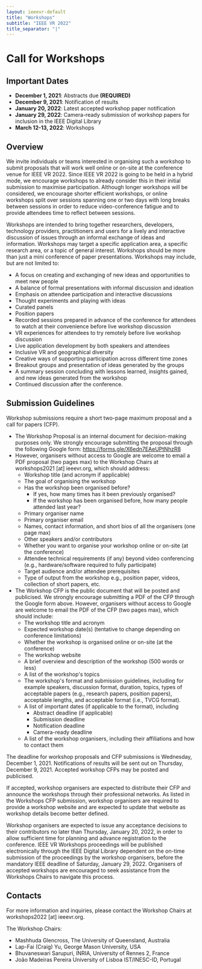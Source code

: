 ```yaml
---
layout: ieeevr-default
title: "Workshops"
subtitle: "IEEE VR 2022"
title_separator: "|"
---
```


<div>
<h1 id="cfp-workshops"> Call for Workshops</h1>
    
<h2 id="important-dates"> Important Dates </h2>
<ul>
    <li><b>December 1, 2021</b>:    Abstracts due <b>(REQUIRED)</b></li>
    <li><b>December 9, 2021</b>:    Notification of results</li>
    <li><b>January 20, 2022</b>:    Latest accepted workshop paper notification</li>
    <li><b>January 29, 2022</b>:    Camera-ready submission of workshop papers for inclusion in the IEEE Digital Library</li>
    <li><b>March 12-13, 2022</b>:   Workshops</li>
</ul>

<h2 id="overview">Overview</h2>
<p>
    We invite individuals or teams interested in organising such a workshop to submit proposals that will
    work well online or on-site at the conference venue for IEEE VR 2022. Since IEEE VR 2022 is going
    to be held in a hybrid mode, we encourage workshops to already consider this in their initial
    submission to maximise participation. Although longer workshops will be considered, we encourage
    shorter efficient workshops, or online workshops split over sessions spanning one or two days with
    long breaks between sessions in order to reduce video-conference fatigue and to provide attendees
    time to reflect between sessions.
</p>
<p>
    Workshops are intended to bring together researchers, developers, technology providers,
    practitioners and users for a lively and interactive discussion of issues through an informal exchange
    of ideas and information. Workshops may target a specific application area, a specific research area,
    or a topic of general interest. Workshops should be more than just a mini conference of paper
    presentations. Workshops may include, but are not limited to:
    <ul>
        <li>A focus on creating and exchanging of new ideas and opportunities to meet new people</li>
        <li>A balance of formal presentations with informal discussion and ideation</li>
        <li>Emphasis on attendee participation and interactive discussions</li>
        <li>Thought experiments and playing with ideas</li>
        <li>Curated panels</li>
        <li>Position papers</li>
        <li>Recorded sessions prepared in advance of the conference for attendees to watch at their
            convenience before live workshop discussion</li>
        <li>VR experiences for attendees to try remotely before live workshop discussion</li>
        <li>Live application development by both speakers and attendees</li>
        <li>Inclusive VR and geographical diversity</li>
        <li>Creative ways of supporting participation across different time zones</li>
        <li>Breakout groups and presentation of ideas generated by the groups</li>
        <li>A summary session concluding with lessons learned, insights gained, and new ideas
            generated from the workshop</li>
        <li>Continued discussion after the conference.</li>
    </ul>
</p>

<h2 id="submission-guidelines">Submission Guidelines</h2>
<p>
    Workshop submissions require a short two-page maximum proposal and a call for papers (CFP).
    <ul>
        <li>
            The Workshop Proposal is an internal document for decision-making purposes only. We
            strongly encourage submitting the proposal through the following Google form: <a href="https://forms.gle/X6edn7EAeUPtNhzR8">https:&#47;&#47;forms.gle&#47;X6edn7EAeUPtNhzR8</a>
        </li>
        <li>
            However, organisers without access to Google are welcome to email a PDF proposal (two
            pages max) to the Workshop Chairs at workshops2021 [at] ieeevr.org, which should address:
            <ul>
                <li>Workshop title (and acronym if applicable)</li>
                <li>The goal of organising the workshop</li>
                <li>Has the workshop been organised before?
                    <ul>
                        <li>If yes, how many times has it been previously organised?</li>
                        <li>If the workshop has been organised before, how many people attended last year?</li>
                    </ul>
                </li>
                <li>Primary organiser name</li>
                <li>Primary organiser email</li>
                <li>Names, contact information, and short bios of all the organisers (one page max)</li>
                <li>Other speakers and&#47;or contributors</li>
                <li>Whether you want to organise your workshop online or on-site (at the conference)</li>
                <li>Attendee technical requirements (if any) beyond video conferencing (e.g.,
                    hardware&#47;software required to fully participate)</li>
                <li>Target audience and&#47;or attendee prerequisites</li>
                <li>Type of output from the workshop e.g., position paper, videos, collection of short
                    papers, etc.</li>
            </ul>
        </li>
        <li>
            The Workshop CFP is the public document that will be posted and publicised. We strongly
            encourage submitting a PDF of the CFP through the Google form above. However,
            organisers without access to Google are welcome to email the PDF of the CFP (two pages
            max), which should include:
            <ul>
                <li>The workshop title and acronym</li>
                <li>Expected workshop date(s) (tentative to change depending on conference
                    limitations)</li>
                <li>Whether the workshop is organised online or on-site (at the conference)</li>
                <li>The workshop website</li>
                <li>A brief overview and description of the workshop (500 words or less)</li>
                <li>A list of the workshop's topics</li>
                <li>The workshop's format and submission guidelines, including for example speakers,
                    discussion format, duration, topics, types of acceptable papers (e.g., research
                    papers, position papers), acceptable lengths, and acceptable format (i.e., TVCG
                    format).</li>
                <li>A list of important dates (if applicable to the format), including
                    <ul>
                        <li>Abstract deadline (if applicable)</li>
                        <li>Submission deadline</li>
                        <li>Notification deadline</li>
                        <li>Camera-ready deadline</li>
                    </ul>
                </li>
                <li>A list of the workshop organisers, including their affiliations and how to contact them</li>
            </ul>
        </li>
    </ul>
</p>

<p>
    The deadline for workshop proposals and CFP submissions is Wednesday, December 1, 2021.
    Notifications of results will be sent out on Thursday, December 9, 2021. Accepted workshop
    CFPs may be posted and publicised.
</p>

<p>
    If accepted, workshop organisers are expected to distribute their CFP and announce the
    workshops through their professional networks. As listed in the Workshops CFP submission,
    workshop organisers are required to provide a workshop website and are expected to update
    that website as workshop details become better defined.
</p>

<p>
    Workshop organisers are expected to issue any acceptance decisions to their contributors no
    later than Thursday, January 20, 2022, in order to allow sufficient time for planning and advance
    registration to the conference. IEEE VR Workshops proceedings will be published electronically
    through the IEEE Digital Library dependent on the on-time submission of the proceedings by the
    workshop organisers, before the mandatory IEEE deadline of Saturday, January 29, 2022.
    Organisers of accepted workshops are encouraged to seek assistance from the Workshops
    Chairs to navigate this process.
</p>

<h2 id="contacts">Contacts</h2>
<p>
    For more information and inquiries, please contact the Workshop Chairs at workshops2022 [at] ieeevr.org.
</p>
<p>
    The Workshop Chairs:
    <ul>
        <li>Mashhuda Glencross, The University of Queensland, Australia</li>
        <li>Lap-Fai (Craig) Yu, George Mason University, USA</li>
        <li>Bhuvaneswari Sarupuri, INRIA, University of Rennes 2, France</li>
        <li>Jo&atilde;o Madeiras Pereira University of Lisboa IST/INESC-ID, Portugal</li>
    </ul>
</p>

</div>